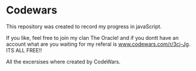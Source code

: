 # Codewars

This repository was created to record my progress in javaScript.

If you like, feel free to join my clan The Oracle! and if you dontt have an account what are you waiting for my referal is www.codewars.com/r/3cj-Jg. ITS ALL FREE!!

All the excersises where created by CodeWars.
